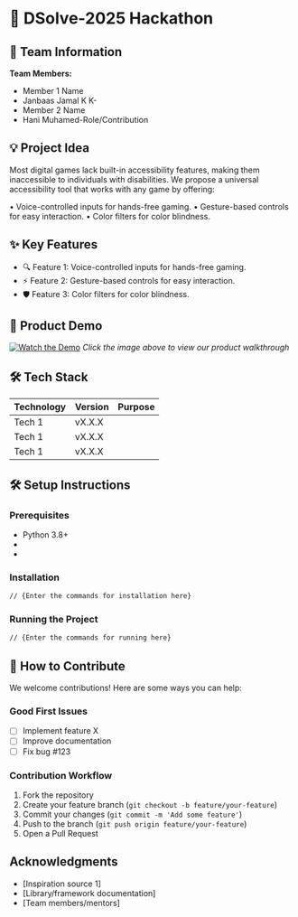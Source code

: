 # 🚀 DSolve-2025 Hackathon

## 👥 Team Information


**Team Members:**
- Member 1 Name
- Janbaas Jamal K K-
- Member 2 Name
- Hani Muhamed-Role/Contribution

## 💡 Project Idea
Most digital games lack built-in accessibility features, making them inaccessible to individuals with disabilities. We propose a universal accessibility tool that works with any game by offering:

• Voice-controlled inputs for hands-free gaming.
• Gesture-based controls for easy interaction.
• Color filters for color blindness.

## ✨ Key Features
- 🔍 Feature 1: Voice-controlled inputs for hands-free gaming.
- ⚡ Feature 2: Gesture-based controls for easy interaction.
- 🛡️ Feature 3: Color filters for color blindness.

## 🎥 Product Demo
[![Watch the Demo](https://via.placeholder.com/300x200?text=Click+for+Demo+Video)](https://youtube.com/link-to-video)
*Click the image above to view our product walkthrough*

## 🛠️ Tech Stack
| Technology | Version | Purpose |
|------------|---------|---------|
| Tech 1     | vX.X.X  |         |
| Tech 1     | vX.X.X  |         |
| Tech 1     | vX.X.X  |         |

## 🛠️ Setup Instructions

### Prerequisites
- Python 3.8+
- 
- 

### Installation
```bash
// {Enter the commands for installation here}
```

### Running the Project
```bash
// {Enter the commands for running here}
```

## 🤝 How to Contribute
We welcome contributions! Here are some ways you can help:

### Good First Issues
- [ ] Implement feature X
- [ ] Improve documentation
- [ ] Fix bug #123

### Contribution Workflow
1. Fork the repository
2. Create your feature branch (`git checkout -b feature/your-feature`)
3. Commit your changes (`git commit -m 'Add some feature'`)
4. Push to the branch (`git push origin feature/your-feature`)
5. Open a Pull Request


## Acknowledgments
- [Inspiration source 1]
- [Library/framework documentation]
- [Team members/mentors]
